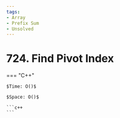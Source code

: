 ```yaml
---
tags:
- Array
- Prefix Sum
- Unsolved
---
```



# 724. Find Pivot Index

=== "C++"

    $Time: O()$

    $Space: O()$

    ```c++
    ```